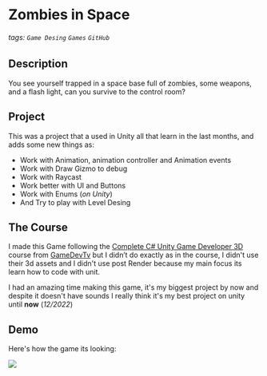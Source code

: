 # Zombies in Space
###### tags: `Game Desing` `Games` `GitHub`

## Description
You see yourself trapped in a space base full of zombies, some weapons, and a flash light, can you survive to the control room?
 
## Project 

This was a project that a used in Unity all that learn in the last months, and adds some new things as:

- Work with Animation, animation controller and Animation events
- Work with Draw Gizmo to debug
- Work with Raycast
- Work better with UI and Buttons
- Work with Enums (*on Unity*)
- And Try to play with Level Desing

## The Course 

I made this Game following the [Complete C# Unity Game Developer 3D](https://www.udemy.com/course/unitycourse2/) course from [GameDevTv](https://github.com/CompleteUnityDeveloper2) but I didn’t do exactly as in the course, I didn't use their 3d assets and I didn't use post Render because my main focus its learn how to code with unit.

I had an amazing time making this game, it's my biggest project by now and despite it doesn't have sounds I really think it's my best project on unity until **now** (*12/2022*)

## Demo

Here's how the game its looking:

![](gif-zombies-in-space.gif)
